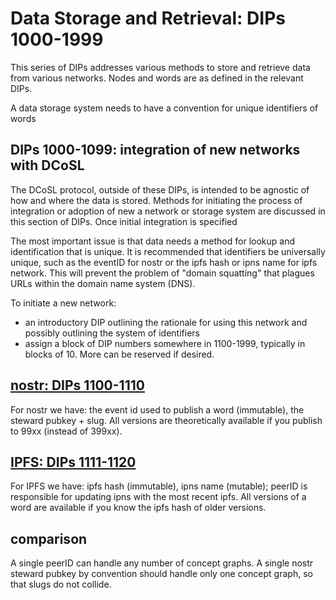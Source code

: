 Data Storage and Retrieval: DIPs 1000-1999
=====

This series of DIPs addresses various methods to store and retrieve data from various networks. Nodes and words are as defined in the relevant DIPs.

A data storage system needs to have a convention for unique identifiers of words

## DIPs 1000-1099: integration of new networks with DCoSL

The DCoSL protocol, outside of these DIPs, is intended to be agnostic of how and where the data is stored. Methods for initiating the process of integration or adoption of new a network or storage system are discussed in this section of DIPs. Once initial integration is specified 

The most important issue is that data needs a method for lookup and identification that is unique. It is recommended that identifiers be universally unique, such as the eventID for nostr or the ipfs hash or ipns name for ipfs network. This will prevent the problem of "domain squatting" that plagues URLs within the domain name system (DNS).

To initiate a new network:
- an introductory DIP outlining the rationale for using this network and possibly outlining the system of identifiers 
- assign a block of DIP numbers somewhere in 1100-1999, typically in blocks of 10. More can be reserved if desired.

## [nostr: DIPs 1100-1110](nostr)

For nostr we have: the event id used to publish a word (immutable), the steward pubkey + slug. All versions are theoretically available if you publish to 99xx (instead of 399xx).

## [IPFS: DIPs 1111-1120](ipfs)

For IPFS we have: ipfs hash (immutable), ipns name (mutable); peerID is responsible for updating ipns with the most recent ipfs. All versions of a word are available if you know the ipfs hash of older versions.

## comparison

A single peerID can handle any number of concept graphs. A single nostr steward pubkey by convention should handle only one concept graph, so that slugs do not collide. 
